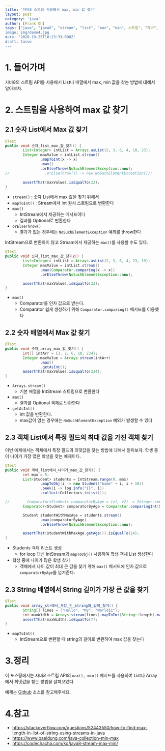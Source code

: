 ```yaml
---
title: '자바8 스트림 사용해서 max, min 값 찾기'
layout: post
category: 'java'
author: [Frank Oh]
tags: ["java", "java8", "stream", "list", "max", "min", 스트림", "자바", "자바8", "최대값", "최소값"]
image: img/demo4.jpg
date: '2020-10-25T10:23:33.000Z'
draft: false
---
```


# 1. 들어가며

자바8의 스트림 API를 사용해서 List나 배열에서 max, min 값을 찾는 방법에 대해서 알아보자. 

# 2. 스트림을 사용하여 max 값 찾기

## 2.1 숫자 List에서 Max 값 찾기


```java
@Test
public void 숫자_list_max_값_찾기() {
        List<Integer> intList = Arrays.asList(2, 3, 6, 4, 10, 23);
        Integer maxValue = intList.stream()
                .mapToInt(x -> x)
                .max()
                .orElseThrow(NoSuchElementException::new);
//                .orElseThrow(() -> new NoSuchElementException());
        
        assertThat(maxValue).isEqualTo(23);
}
```

- `stream()` : 숫자 List에서 max 값을 찾기 위해서 
- `mapToInt()` : Stream에서 Int 원시 스트림으로 변환한다
- `max()`
  - IntStream에서 제공하는 메서드이다
  - 결과를 Optional로 반환한다
- `orElseThrow()`
  - 결과가 없는 경우에는 `NoSuchElementException` 예외를 throw한다

IntStream으로 변환하지 않고 Stream에서 제공하는 `max()`를 사용할 수도 있다. 


```java
@Test
public void 숫자_list_max_값_찾기2() {
        List<Integer> intList = Arrays.asList(2, 3, 6, 4, 23, 10);
        Integer maxValue = intList.stream()
                .max(Comparator.comparing(x -> x))
                .orElseThrow(NoSuchElementException::new);

        assertThat(maxValue).isEqualTo(23);
}
```

- `max()`
  - Comparator를 인자 값으로 받는다. 
  - Comparator 쉽게 생성하기 위해 `Comparator.comparing()` 메서드를 이용했다

## 2.2 숫자 배열에서 Max 값 찾기

```java
@Test
public void 숫자_array_max_값_찾기() {
        int[] intArr = {3, 2, 6, 10, 234};
        Integer maxValue = Arrays.stream(intArr)
                .max()
                .getAsInt();
        assertThat(maxValue).isEqualTo(234);
}
```

- `Arrays.stream()`
  - 기본 배열을 IntStream 스트림으로 변환한다
- `max()`
  - 결과를 Optional 객체로 반환한다
- `getAsInt()`
  - int 값을 반환한다. 
  - max값이 없는 경우에는 `NoSuchElementException` 예외가 발생할 수 있다



## 2.3 객체 List에서 특정 필드의 최대 값을 가진 객체 찾기

이번 예제에서는 객체에서 특정 필드의 최댓값을 찾는 방법에 대해서 알아보자. 학생 중이 나이가 가장 많은 학생을 찾는 예제이다. 

```java
@Test
public void 객체_list에서_나이가_max_값_찾기() {
        int max = 5;
        List<Student> students = IntStream.range(0, max)
                .mapToObj(i -> new Student("name" + i, i + 10))
                .peek(i -> log.info("{}", i))
                .collect(Collectors.toList());

//        Comparator<Student> comparatorByAge = (x1, x2) -> Integer.compare(x1.getAge(), x2.getAge());
        Comparator<Student> comparatorByAge = Comparator.comparingInt(Student::getAge);

        Student studentWithMaxAge = students.stream()
                .max(comparatorByAge)
                .orElseThrow(NoSuchElementException::new);

        assertThat(studentWithMaxAge.getAge()).isEqualTo(14);
}
```

- Students 객체 리스트 생성
  - for loop 대신 IntStream과 `mapToObj()` 사용하여 학생 객체 List 생성한다
- 학생 중에 나이가 많은 학생 찾기
  - 객체에서 나이 값이 최대 큰 값을 찾기 위해 `max()` 메서드에 인자 값으로 `comparatorByAge`를 넘겨준다. 



## 2.3 String 배열에서 String 길이가 가장 큰 값을 찾기



```java
@Test
public void array_str에서_가장_긴_string의_길이_찾기() {
        String[] lines = {"Hello", "My", "World11"};
        int maxWidth = Arrays.stream(lines).mapToInt(String::length).max().getAsInt();
        assertThat(maxWidth).isEqualTo(7);
}
```

- `mapToInt()`
  - IntStream으로 변환할 때 string의 길이로 변환하여 max 값을 찾는다

# 3.정리

이 포스팅에서는 자바*8* 스트림 API의 `max(), min()` 메서드를 사용하여 List나 Array에서 최댓값을 찾는 방법을 살펴보았다. 

예제는 [Github](https://github.com/kenshin579/tutorials-java/blob/master/java8/src/test/java/com/advenoh/streams/MinMaxValueFromListTest.java) 소스를 참고해주세요. 

# 4.참고

- https://stackoverflow.com/questions/52443550/how-to-find-max-length-in-list-of-string-using-streams-in-java
- https://www.baeldung.com/java-collection-min-max
- https://codechacha.com/ko/java8-stream-max-min/
